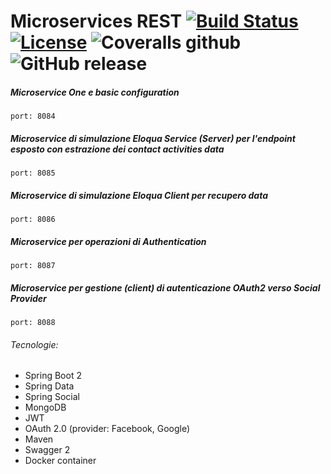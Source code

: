# Microservices REST [![Build Status](https://travis-ci.org/fimperato/REST-Microservices.svg?branch=master)](https://travis-ci.org/fimperato/REST-Microservices) [![License](https://img.shields.io/badge/License-Apache%202.0-blue.svg)](https://opensource.org/licenses/Apache-2.0) ![Coveralls github](https://img.shields.io/coveralls/github/fimperato/REST-Microservices.svg) ![GitHub release](https://img.shields.io/github/release/fimperato/REST-Microservices.svg)


##### Microservice One e basic configuration

```
port: 8084
```

##### Microservice di simulazione Eloqua Service (Server) per l'endpoint esposto con estrazione dei contact activities data 

```
port: 8085
```

##### Microservice di simulazione Eloqua Client per recupero data

```
port: 8086
```

##### Microservice per operazioni di Authentication

```
port: 8087
```

##### Microservice per gestione (client) di autenticazione OAuth2 verso Social Provider

```
port: 8088
```

###### Tecnologie:

* Spring Boot 2
* Spring Data
* Spring Social
* MongoDB
* JWT
* OAuth 2.0 (provider: Facebook, Google)
* Maven
* Swagger 2
* Docker container
  
